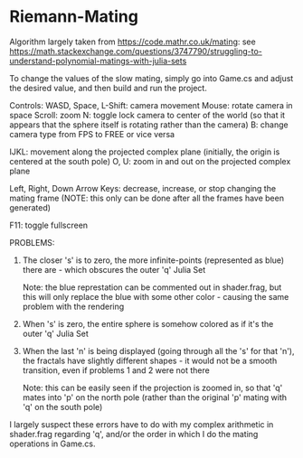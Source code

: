 # Riemann-Mating

Algorithm largely taken from https://code.mathr.co.uk/mating: see https://math.stackexchange.com/questions/3747790/struggling-to-understand-polynomial-matings-with-julia-sets

To change the values of the slow mating, simply go into Game.cs and adjust the desired value, and then build and run the project.

Controls:
  WASD, Space, L-Shift: camera movement
  Mouse: rotate camera in space
  Scroll: zoom
  N: toggle lock camera to center of the world (so that it appears that the sphere itself is rotating rather than the camera)
  B: change camera type from FPS to FREE or vice versa
     
  IJKL: movement along the projected complex plane (initially, the origin is centered at the south pole)
  O, U: zoom in and out on the projected complex plane
   
  Left, Right, Down Arrow Keys: decrease, increase, or stop changing the mating frame (NOTE: this only can be done after all the frames have been generated)
  
  F11: toggle fullscreen


PROBLEMS:
  1. The closer 's' is to zero, the more infinite-points (represented as blue) there are - which obscures the outer 'q' Julia Set
  
     Note: the blue represtation can be commented out in shader.frag, but this will only replace the blue with some other color - causing the same problem with the rendering
  2. When 's' is zero, the entire sphere is somehow colored as if it's the outer 'q' Julia Set
  3. When the last 'n' is being displayed (going through all the 's' for that 'n'), the fractals have slightly different shapes - it would not be a smooth transition, even if problems 1 and 2 were not there
  
     Note: this can be easily seen if the projection is zoomed in, so that 'q' mates into 'p' on the north pole (rather than the original 'p' mating with 'q' on the south pole)


I largely suspect these errors have to do with my complex arithmetic in shader.frag regarding 'q', and/or the order in which I do the mating operations in Game.cs.
